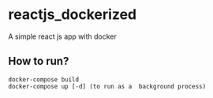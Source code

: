 # reactjs_dockerized
A simple react js app with docker 

## How to run?

    docker-compose build
    docker-compose up [-d] (to run as a  background process)

